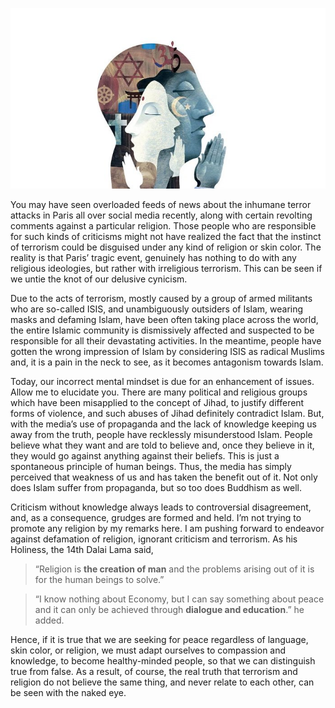 ![](../images/wakeupcall.jpg)

You may have seen overloaded feeds of news about the inhumane terror attacks in
Paris all over social media recently, along with certain revolting comments
against a particular religion. Those people who are responsible for such kinds
of criticisms might not have realized the fact that the instinct of terrorism
could be disguised under any kind of religion or skin color. The reality is that
Paris’ tragic event, genuinely has nothing to do with any religious ideologies,
but rather with irreligious terrorism. This can be seen if we untie the knot of
our delusive cynicism.

Due to the acts of terrorism, mostly caused by a group of armed militants who
are so-called ISIS, and unambiguously outsiders of Islam, wearing masks and
defaming Islam, have been often taking place across the world, the entire
Islamic community is dismissively affected and suspected to be responsible for
all their devastating activities. In the meantime, people have gotten the wrong
impression of Islam by considering ISIS as radical Muslims and, it is a pain in
the neck to see, as it becomes antagonism towards Islam.

Today, our incorrect mental mindset is due for an enhancement of issues. Allow
me to elucidate you. There are many political and religious groups which have
been misapplied to the concept of Jihad, to justify different forms of violence,
and such abuses of Jihad definitely contradict Islam. But, with the media’s use
of propaganda and the lack of knowledge keeping us away from the truth, people
have recklessly misunderstood Islam. People believe what they want and are told
to believe and, once they believe in it, they would go against anything against
their beliefs. This is just a spontaneous principle of human beings. Thus, the
media has simply perceived that weakness of us and has taken the benefit out of
it. Not only does Islam suffer from propaganda, but so too does Buddhism as
well.

Criticism without knowledge always leads to controversial disagreement, and, as
a consequence, grudges are formed and held. I’m not trying to promote any
religion by my remarks here. I am pushing forward to endeavor against defamation
of religion, ignorant criticism and terrorism. As his Holiness, the 14th Dalai
Lama said,

>   “Religion is **the creation of man** and the problems arising out of it is
>   for the human beings to solve.”

>   “I know nothing about Economy, but I can say something about peace and it
>   can only be achieved through **dialogue and education**.” he added.

Hence, if it is true that we are seeking for peace regardless of language, skin
color, or religion, we must adapt ourselves to compassion and knowledge, to
become healthy-minded people, so that we can distinguish true from false. As a
result, of course, the real truth that terrorism and religion do not believe the
same thing, and never relate to each other, can be seen with the naked eye.
